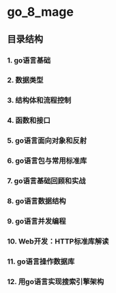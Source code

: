 # go_8_mage



## 目录结构

### 1. go语言基础

### 2. 数据类型

### 3. 结构体和流程控制

### 4. 函数和接口

### 5.  go语言面向对象和反射

### 6.  go语言包与常用标准库

### 7.  go语言基础回顾和实战

### 8.  go语言数据结构

### 9.  go语言并发编程

### 10. Web开发：HTTP标准库解读

### 11. go语言操作数据库

### 12. 用go语言实现搜索引擎架构
